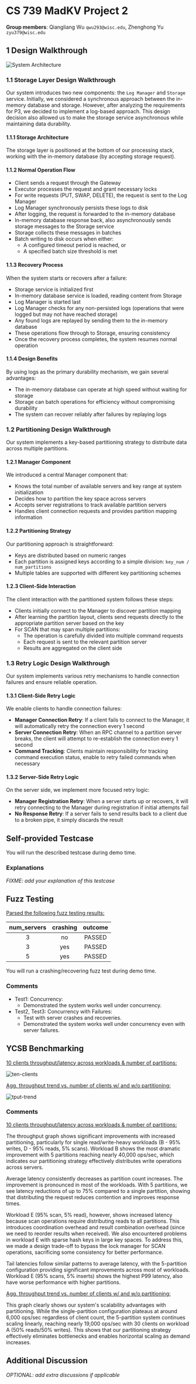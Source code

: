 # CS 739 MadKV Project 2

**Group members**: Qiangliang Wu `qwu293@wisc.edu`, Zhenghong Yu `zyu379@wisc.edu`

## 1 Design Walkthrough

![System Architecture](plots-p2/architecture_p2.jpg)

### 1.1 Storage Layer Design Walkthrough

Our system introduces two new components: the `Log Manager` and `Storage` service. Initially, we considered a synchronous approach between the in-memory database and storage. However, after analyzing the requirements for P3, we decided to implement a log-based approach. This design decision also allowed us to make the storage service asynchronous while maintaining data durability.

#### 1.1.1 Storage Architecture

The storage layer is positioned at the bottom of our processing stack, working with the in-memory database (by accepting storage request).

#### 1.1.2 Normal Operation Flow
   - Client sends a request through the Gateway
   - Executor processes the request and grant necessary locks
   - For write requests (PUT, SWAP, DELETE), the request is sent to the Log Manager
   - Log Manager synchronously persists these logs to disk
   - After logging, the request is forwarded to the in-memory database
   - In-memory database response back, also asynchronously sends storage messages to the Storage service
   - Storage collects these messages in batches 
   - Batch writing to disk occurs when either:
     - A configured timeout period is reached, or
     - A specified batch size threshold is met

#### 1.1.3 Recovery Process

When the system starts or recovers after a failure:
   - Storage service is initialized first
   - In-memory database service is loaded, reading content from Storage
   - Log Manager is started last
   - Log Manager checks for any non-persisted logs (operations that were logged but may not have reached storage)
   - Any found logs are replayed by sending them to the in-memory database
   - These operations flow through to Storage, ensuring consistency
   - Once the recovery process completes, the system resumes normal operation

#### 1.1.4 Design Benefits

By using logs as the primary durability mechanism, we gain several advantages:
- The in-memory database can operate at high speed without waiting for storage
- Storage can batch operations for efficiency without compromising durability
- The system can recover reliably after failures by replaying logs


### 1.2 Partitioning Design Walkthrough

Our system implements a key-based partitioning strategy to distribute data across multiple partitions. 

#### 1.2.1 Manager Component
We introduced a central Manager component that:
- Knows the total number of available servers and key range at system initialization
- Decides how to partition the key space across servers
- Accepts server registrations to track available partition servers
- Handles client connection requests and provides partition mapping information

#### 1.2.2 Partitioning Strategy

Our partitioning approach is straightforward:
- Keys are distributed based on numeric ranges
- Each partition is assigned keys according to a simple division: `key_num / num_partitions`
- Multiple tables are supported with different key partitioning schemes

#### 1.2.3 Client-Side Interaction

The client interaction with the partitioned system follows these steps:
- Clients initially connect to the Manager to discover partition mapping
- After learning the partition layout, clients send requests directly to the appropriate partition server based on the key
- For SCAN that may span multiple partitions:
   - The operation is carefully divided into multiple command requests
   - Each request is sent to the relevant partition server
   - Results are aggregated on the client side

### 1.3 Retry Logic Design Walkthrough

Our system implements various retry mechanisms to handle connection failures and ensure reliable operation. 

#### 1.3.1 Client-Side Retry Logic
We enable clients to handle connection failures:
- **Manager Connection Retry**: If a client fails to connect to the Manager, it will automatically retry the connection every 1 second
- **Server Connection Retry**: When an RPC channel to a partition server breaks, the client will attempt to re-establish the connection every 1 second
- **Command Tracking**: Clients maintain responsibility for tracking command execution status, enable to retry failed commands when necessary

#### 1.3.2 Server-Side Retry Logic

On the server side, we implement more focused retry logic:

- **Manager Registration Retry**: When a server starts up or recovers, it will retry connecting to the Manager during registration if initial attempts fail
- **No Response Retry**: If a server fails to send results back to a client due to a broken pipe, it simply discards the result

## Self-provided Testcase

You will run the described testcase during demo time.

### Explanations

*FIXME: add your explanation of this testcase*

## Fuzz Testing

<u>Parsed the following fuzz testing results:</u>

num_servers | crashing | outcome
:-: | :-: | :-:
3 | no | PASSED
3 | yes | PASSED
5 | yes | PASSED

You will run a crashing/recovering fuzz test during demo time.

### Comments

- Test1: Concurrency:
    - Demonstrated the system works well under concurrency.
- Test2, Test3: Concurrency with Failures:
    - Test with server crashes and recoveries.
    - Demonstrated the system works well under concurrency even with server failures.

## YCSB Benchmarking

<u>10 clients throughput/latency across workloads & number of partitions:</u>

![ten-clients](plots-p2/ycsb-ten-clients.png)

<u>Agg. throughput trend vs. number of clients w/ and w/o partitioning:</u>

![tput-trend](plots-p2/ycsb-tput-trend.png)

### Comments

<u>10 clients throughput/latency across workloads & number of partitions:</u>

The throughput graph shows significant improvements with increased partitioning, particularly for single read/write-heavy workloads (B - 95% writes, D - 95% reads, 5% scans). Workload B shows the most dramatic improvement with 5 partitions reaching nearly 40,000 ops/sec, which indicates our partitioning strategy effectively distributes write operations across servers.

Average latency consistently decreases as partition count increases. The improvement is pronounced in most of the workloads. With 5 partitions, we see latency reductions of up to 75% compared to a single partition, showing that distributing the request reduces contention and improves response times. 

Workload E (95% scan, 5% read), however, shows increased latency because scan operations require distributing reads to all partitions. This introduces coordination overhead and result combination overhead (since we need to reorder results when received). We also encountered problems in workload E with sparse hash keys in large key spaces. To address this, we made a design trade-off to bypass the lock manager for SCAN operations, sacrificing some consistency for better performance.

Tail latencies follow similar patterns to average latency, with the 5-partition configuration providing significant improvements across most of workloads. Workload E (95% scans, 5% inserts) shows the highest P99 latency, also have worse performance with higher partitions. 

<u>Agg. throughput trend vs. number of clients w/ and w/o partitioning:</u>

This graph clearly shows our system's scalability advantages with partitioning. While the single-partition configuration plateaus at around 6,000 ops/sec regardless of client count, the 5-partition system continues scaling linearly, reaching nearly 19,000 ops/sec with 30 clients on workload A (50% reads/50% writes). This shows that our partitioning strategy effectively eliminates bottlenecks and enables horizontal scaling as demand increases.

## Additional Discussion

*OPTIONAL: add extra discussions if applicable*

